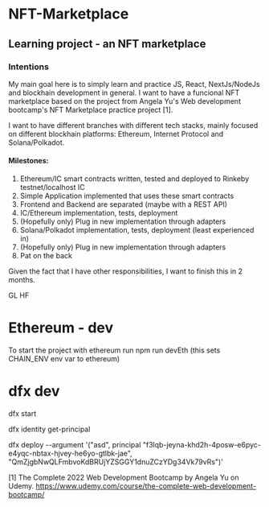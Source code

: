 # NFT-Marketplace
## Learning project - an NFT marketplace

### Intentions

My main goal here is to simply learn and practice JS, React, NextJs/NodeJs and blockhain development in general. I want to have a funcional NFT marketplace based on the project from Angela Yu's Web development bootcamp's NFT Marketplace practice project [1].

I want to have different branches with different tech stacks, mainly focused on different blockhain platforms: Ethereum, Internet Protocol and Solana/Polkadot.

#### Milestones:

1. Ethereum/IC smart contracts written, tested and deployed to Rinkeby testnet/localhost IC
2. Simple Application implemented that uses these smart contracts
3. Frontend and Backend are separated (maybe with a REST API)
4. IC/Ethereum implementation, tests, deployment
5. (Hopefully only) Plug in new implementation through adapters
6. Solana/Polkadot implementation, tests, deployment (least experienced in)
7. (Hopefully only) Plug in new implementation through adapters
8. Pat on the back

Given the fact that I have other responsibilities, I want to finish this in 2 months.

GL HF

# Ethereum - dev

To start the project with ethereum run npm run devEth (this sets CHAIN_ENV env var to ethereum)

# dfx dev

dfx start

dfx identity get-principal

dfx deploy --argument '("asd", principal "f3lqb-jeyna-khd2h-4posw-e6pyc-e4yqc-nbtax-hjvey-he6yo-gtlbk-jae", "QmZjgbNwQLFmbvoKdBRUjYZSGGY1dnuZCzYDg34Vk79vRs")'

[1] The Complete 2022 Web Development Bootcamp by Angela Yu on Udemy. https://www.udemy.com/course/the-complete-web-development-bootcamp/